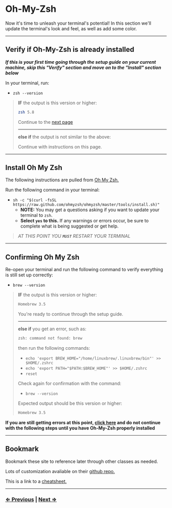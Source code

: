 # Oh-My-Zsh

Now it's time to unleash your terminal's potential! In this section we'll update the terminal's look and feel, as well as add some color.

---

## Verify if Oh-My-Zsh is already installed

**_If this is your first time going through the setup guide on your current machine, skip this "Verify" section and move on to the "Install" section below_**

In your terminal, run:

- `zsh --version`

> **IF** the output is this version or higher:
>
> ```bash
> zsh 5.8
> ```
>
> Continue to the [next page](./7-node.md)
>
> ---
> **else if** the output is not similar to the above:
>
> Continue with instructions on this page.

---

## Install Oh My Zsh

The following instructions are pulled from [Oh My Zsh.](https://ohmyz.sh/)

Run the following command in your terminal:

- `sh -c "$(curl -fsSL https://raw.github.com/ohmyzsh/ohmyzsh/master/tools/install.sh)"`
  - **NOTE:** You may get a questions asking if you want to update your terminal to `zsh`.
  - **Select `yes` to this.** If any warnings or errors occur, be sure to complete what is being suggested or get help.

> _AT THIS POINT YOU **`MUST`** RESTART YOUR TERMINAL_

---

## Confirming Oh My Zsh

Re-open your terminal and run the following command to verify everything is still set up correctly:

- `brew --version`

> **IF** the output is this version or higher:
>
> ```bash
> Homebrew 3.5
> ```
>
> You're ready to continue through the setup guide.
>
>---
> **else if** you get an error, such as:
>
> ```bash
> zsh: command not found: brew
> ```
>
> then run the following commands:
>
> - `echo 'export BREW_HOME="/home/linuxbrew/.linuxbrew/bin"' >> $HOME/.zshrc`
> - `echo 'export PATH="$PATH:$BREW_HOME"' >> $HOME/.zshrc`
> - `reset`
>
> Check again for confirmation with the command:
>
> - `brew --version`
>
> Expected output should be this version or higher:
>
> ```bash
> Homebrew 3.5
> ```

**If you are still getting errors at this point, [click here](../../error/error.md) and do not continue with the following steps until you have Oh-My-Zsh properly installed**

---

## Bookmark

Bookmark these site to reference later through other classes as needed.

Lots of customization avaliable on their [github repo.](https://github.com/ohmyzsh/ohmyzsh/)

This is a link to a [cheatsheet.](https://github.com/ohmyzsh/ohmyzsh/wiki/Cheatsheet)

---

### [⇐ Previous](./5-tree.md) | [Next ⇒](./7-node.md)
